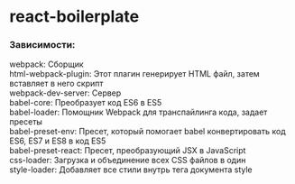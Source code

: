 # react-boilerplate

### Зависимости:
webpack: Cборщик <br />
html-webpack-plugin: Этот плагин генерирует HTML файл, затем вставляет в него скрипт <br />
webpack-dev-server: Сервер <br />
babel-core: Преобразует код ES6 в ES5 <br />
babel-loader: Помощник Webpack для транспайлинга кода, задает пресеты <br />
babel-preset-env: Пресет, который помогает babel конвертировать код ES6, ES7 и ES8 в код ES5 <br />
babel-preset-react: Пресет, преобразующий JSX в JavaScript <br />
css-loader: Загрузка и объединение всех CSS файлов в один <br />
style-loader: Добавляет все стили внутрь тега документа style <br />
